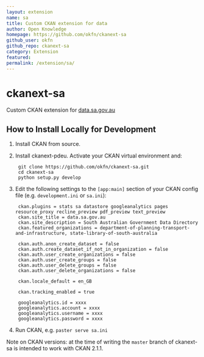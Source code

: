 ```yaml
---
layout: extension
name: sa
title: Custom CKAN extension for data
author: Open Knowledge
homepage: https://github.com/okfn/ckanext-sa
github_user: okfn
github_repo: ckanext-sa
category: Extension
featured: 
permalink: /extension/sa/
---
```



ckanext-sa
==========

Custom CKAN extension for [data.sa.gov.au](http://data.sa.gov.au/)

How to Install Locally for Development
--------------------------------------

1.  Install CKAN from source.

2.  Install ckanext-pdeu. Activate your CKAN virtual environment and:

         git clone https://github.com/okfn/ckanext-sa.git
         cd ckanext-sa
         python setup.py develop

3.  Edit the following settings to the `[app:main]` section of your CKAN
    config file (e.g. `development.ini` or `sa.ini`):

         ckan.plugins = stats sa datastore googleanalytics pages resource_proxy recline_preview pdf_preview text_preview
         ckan.site_title = data.sa.gov.au
         ckan.site_description = South Australian Government Data Directory
         ckan.featured_organizations = department-of-planning-transport-and-infrastructure, state-library-of-south-australia

         ckan.auth.anon_create_dataset = false
         ckan.auth.create_dataset_if_not_in_organization = false
         ckan.auth.user_create_organizations = false
         ckan.auth.user_create_groups = false
         ckan.auth.user_delete_groups = false
         ckan.auth.user_delete_organizations = false

         ckan.locale_default = en_GB

         ckan.tracking_enabled = true

         googleanalytics.id = xxxx
         googleanalytics.account = xxxx
         googleanalytics.username = xxxx
         googleanalytics.password = xxxx

4.  Run CKAN, e.g. `paster serve sa.ini`

Note on CKAN versions: at the time of writing the `master` branch of
ckanext-sa is intended to work with CKAN 2.1.1.

